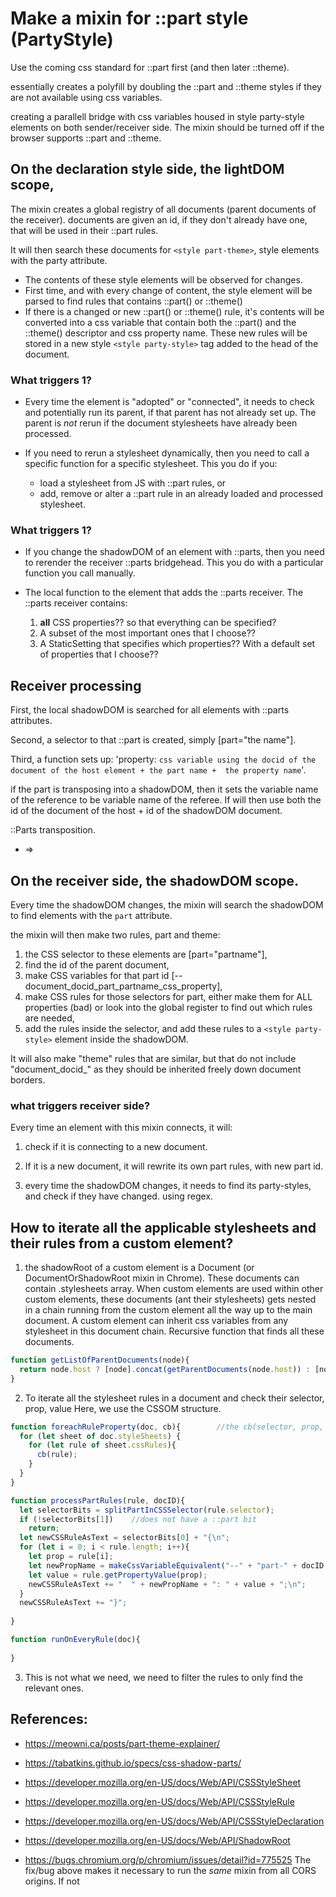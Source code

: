 # Make a mixin for ::part style (PartyStyle)

Use the coming css standard for ::part first (and then later ::theme).

essentially creates a polyfill by doubling the ::part and ::theme styles if they are not available
using css variables.

creating a parallell bridge with css variables housed in style party-style elements 
on both sender/receiver side.
The mixin should be turned off if the browser supports ::part and ::theme.


## On the declaration style side, the lightDOM scope,

The mixin creates a global registry of all documents (parent documents of the receiver).
documents are given an id, if they don't already have one, that will be used in their ::part rules.

It will then search these documents for `<style part-theme>`, style elements with the party attribute.
   * The contents of these style elements will be observed for changes.
   * First time, and with every change of content, the style element will be parsed to find
     rules that contains ::part() or ::theme()
   * If there is a changed or new ::part() or ::theme() rule, it's contents will be converted into a
     css variable that contain both the ::part() and the ::theme() descriptor and css property name.
     These new rules will be stored in a new style `<style party-style>` tag added to the head of 
     the document.

### What triggers 1?

 * Every time the element is "adopted" or "connected", it needs to check and potentially run its parent, 
 if that parent has not already set up. The parent is *not* rerun if the document stylesheets have already been processed.
 
 * If you need to rerun a stylesheet dynamically, then you need to call a specific function
 for a specific stylesheet. This you do if you:
    * load a stylesheet from JS with ::part rules, or 
    * add, remove or alter a ::part rule in an already loaded and processed stylesheet. 

### What triggers 1?
 
 * If you change the shadowDOM of an element with ::parts, then you need to rerender 
   the receiver ::parts bridgehead. This you do with a particular function you call manually.
   
 * The local function to the element that adds the ::parts receiver.
   The ::parts receiver contains:
    1. **all** CSS properties?? so that everything can be specified?
    2. A subset of the most important ones that I choose??
    3. A StaticSetting that specifies which properties?? With a default set of properties that I choose??

## Receiver processing

First, the local shadowDOM is searched for all elements with ::parts attributes.

Second, a selector to that ::part is created, simply [part="the name"].

Third, a function sets up:
'property: `css variable using the docid of the document of the host element + the part name + 
            the property name`'. 

if the part is transposing into a shadowDOM, then it sets the variable name of the reference 
to be variable name of the referee. If will then use both the id of the document of the host + id of the shadowDOM document.
 
::Parts transposition.
* => 
     
## On the receiver side, the shadowDOM scope.

Every time the shadowDOM changes, 
the mixin will search the shadowDOM to find elements with the `part` attribute.

the mixin will then make two rules, part and theme:
1. the CSS selector to these elements are [part="partname"], 
2. find the id of the parent document,
3. make CSS variables for that part id [--document_docid_part_partname_css_property],
4. make CSS rules for those selectors for part, either make them for ALL properties (bad) or look into the global register
to find out which rules are needed,
5. add the rules inside the selector, and add these rules to a `<style party-style>` 
element inside the shadowDOM.

It will also make "theme" rules that are similar, 
but that do not include "document_docid_" as they should be inherited freely down document borders.


### what triggers receiver side?

Every time an element with this mixin connects, it will:

1. check if it is connecting to a new document. 
2. If it is a new document, it will rewrite its own part rules, with new part id.

3. every time the shadowDOM changes, it needs to find its party-styles, and check if they have changed.
using regex.

## How to iterate all the applicable stylesheets and their rules from a custom element?

1. the shadowRoot of a custom element is a Document (or DocumentOrShadowRoot mixin in Chrome).
These documents can contain .stylesheets array.
When custom elements are used within other custom elements, 
these documents (ant their stylesheets) gets nested in a chain running from the custom element all 
the way up to the main document. 
A custom element can inherit css variables from any stylesheet in this document chain.
Recursive function that finds all these documents.

```javascript
function getListOfParentDocuments(node){
  return node.host ? [node].concat(getParentDocuments(node.host)) : [node];
}
```

2. To iterate all the stylesheet rules in a document and check their selector, prop, value
Here, we use the CSSOM structure.
```javascript
function foreachRuleProperty(doc, cb){        //the cb(selector, prop, value)
  for (let sheet of doc.styleSheets) {
    for (let rule of sheet.cssRules){
      cb(rule);
    }
  }
}

function processPartRules(rule, docID){
  let selectorBits = splitPartInCSSSelector(rule.selector);
  if (!selectorBits[1])    //does not have a ::part bit
    return;
  let newCSSRuleAsText = selectorBits[0] + "{\n";
  for (let i = 0; i < rule.length; i++){
    let prop = rule[i];
    let newPropName = makeCssVariableEquivalent("--" + "part-" + docID + "-" + prop);
    let value = rule.getPropertyValue(prop);
    newCSSRuleAsText += "  " + newPropName + ": " + value + ";\n";
  }
  newCSSRuleAsText += "}";
  
}

function runOnEveryRule(doc){
  
}
```

3. This is not what we need, we need to filter the rules to only find the relevant ones.

## References:
 * https://meowni.ca/posts/part-theme-explainer/
 * https://tabatkins.github.io/specs/css-shadow-parts/
 * https://developer.mozilla.org/en-US/docs/Web/API/CSSStyleSheet
 * https://developer.mozilla.org/en-US/docs/Web/API/CSSStyleRule
 * https://developer.mozilla.org/en-US/docs/Web/API/CSSStyleDeclaration
 * https://developer.mozilla.org/en-US/docs/Web/API/ShadowRoot
 
 * https://bugs.chromium.org/p/chromium/issues/detail?id=775525 
 The fix/bug above makes it necessary to run the *same* mixin from all CORS origins.
 If not 